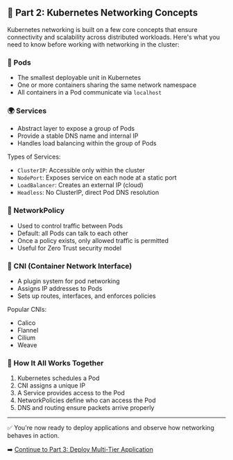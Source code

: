 ## 🧠 Part 2: Kubernetes Networking Concepts

Kubernetes networking is built on a few core concepts that ensure connectivity and scalability across distributed workloads. Here's what you need to know before working with networking in the cluster:

### 🧱 Pods
- The smallest deployable unit in Kubernetes
- One or more containers sharing the same network namespace
- All containers in a Pod communicate via `localhost`

### 🌍 Services
- Abstract layer to expose a group of Pods
- Provide a stable DNS name and internal IP
- Handles load balancing within the group of Pods

Types of Services:
- `ClusterIP`: Accessible only within the cluster
- `NodePort`: Exposes service on each node at a static port
- `LoadBalancer`: Creates an external IP (cloud)
- `Headless`: No ClusterIP, direct Pod DNS resolution

### 🔐 NetworkPolicy
- Used to control traffic between Pods
- Default: all Pods can talk to each other
- Once a policy exists, only allowed traffic is permitted
- Useful for Zero Trust security model

### 🧩 CNI (Container Network Interface)
- A plugin system for pod networking
- Assigns IP addresses to Pods
- Sets up routes, interfaces, and enforces policies

Popular CNIs:
- Calico
- Flannel
- Cilium
- Weave

### 🔄 How It All Works Together
1. Kubernetes schedules a Pod
2. CNI assigns a unique IP
3. A Service provides access to the Pod
4. NetworkPolicies define who can access the Pod
5. DNS and routing ensure packets arrive properly

---

✅ You're now ready to deploy applications and observe how networking behaves in action.

➡️ [Continue to Part 3: Deploy Multi-Tier Application](part-3-deploy-multi-tier-application.md)
